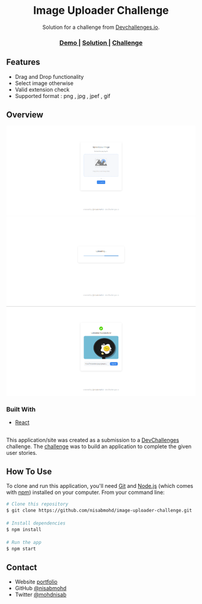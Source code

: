 <h1 align="center">Image Uploader Challenge</h1>

<div align="center">
   Solution for a challenge from  <a href="http://devchallenges.io" target="_blank">Devchallenges.io</a>.
</div>

<div align="center">
  <h3>
    <a href="https://image-uploader-challenge-beta.vercel.app/">
      Demo
    </a>
    <span> | </span>
    <a href="https://github.com/nisabmohd/image-uploader-challenge">
      Solution
    </a>
    <span> | </span>
    <a href="https://devchallenges.io/challenges/O2iGT9yBd6xZBrOcVirx">
      Challenge
    </a>
  </h3>
</div>

<!-- TABLE OF CONTENTS -->

##  Features
- Drag and Drop functionality
- Select image otherwise
- Valid extension check
- Supported format : png , jpg , jpef , gif

<!-- OVERVIEW -->

## Overview

<img src="screenshots/1.png">
<br>
<img src="screenshots/2.png">
<br>
<img src="screenshots/3.png">

### Built With

- [React](https://reactjs.org/)

##

This application/site was created as a submission to a [DevChallenges](https://devchallenges.io/challenges) challenge. The [challenge](https://devchallenges.io/challenges/O2iGT9yBd6xZBrOcVirx) was to build an application to complete the given user stories.

## How To Use

<!-- Example: -->

To clone and run this application, you'll need [Git](https://git-scm.com) and [Node.js](https://nodejs.org/en/download/) (which comes with [npm](http://npmjs.com)) installed on your computer. From your command line:

```bash
# Clone this repository
$ git clone https://github.com/nisabmohd/image-uploader-challenge.git

# Install dependencies
$ npm install

# Run the app
$ npm start
```
## Contact

- Website [portfolio](https://https://nisabmohd.github.io/portfolio/)
- GitHub [@nisabmohd](https://github.com/nisabmohd)
- Twitter [@mohdnisab](https://twitter.com/mohdnisab)
